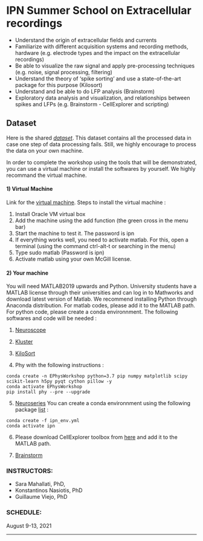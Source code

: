 # IPN Summer School on Extracellular recordings


- Understand the origin of extracellular fields and currents 
- Familiarize with different acquisition systems and recording methods, hardware (e.g. electrode types and the impact on the extracellular recordings) 
- Be able to visualize the raw signal and apply pre-processing techniques (e.g. noise, signal processing, filtering)
- Understand the theory of ‘spike sorting’ and use a state-of-the-art package for this purpose (Kilosort)
- Understand and be able to do LFP analysis (Brainstorm)
- Exploratory data analysis and visualization, and relationships between spikes and LFPs (e.g. Brainstorm - CellExplorer and scripting)

## Dataset
Here is the shared [*dataset*](https://utoronto-my.sharepoint.com/:f:/g/personal/sara_mahallati_mail_utoronto_ca/EtxU7ooHfqNKuPZ3lpbE7O8BtZkkMn1k2vf9D5grUUM4IA?e=AHPRMW). This dataset contains all the processed data in case one step of data processing fails. Still, we highly encourage to process the data on your own machine.

In order to complete the workshop using the tools that will be demonstrated, you can use a virtual machine or install the softwares by yourself. We highly recommand the virtual machine.

#### 1) Virtual Machine

Link for the [virtual machine](https://www.dropbox.com/s/1mun55bg0t88mgj/IPN-Summer-School-Final.zip?dl=1).
Steps to install the virtual machine :

1. Install Oracle VM virtual box
2. Add the machine using the add function (the green cross in the menu bar)
3. Start the machine to test it. The password is ipn
4. If everything works well, you need to activate matlab. For this, open a terminal (using the command ctrl-alt-t or searching in the menu)
5. Type sudo matlab (Password is ipn)
6. Activate matlab using your ​own McGill license.
 
#### 2) Your machine

You will need MATLAB2019 upwards and Python. University students have a MATLAB license through their universities and can log in to Mathworks and download latest version of Matlab. We recommend installing Python through Anaconda distribution. For matlab codes, please add it to the MATLAB path. For python code, please create a conda environnment. The following softwares and code will be needed :

1. [Neuroscope](neuroscope.md)

2. [Kluster](kluster.md)

3. [KiloSort](https://github.com/PeyracheLab/IPN-Workshop-Extracellular-Recordings/tree/main/ipn-kilosort)

4. Phy with the following instructions : 
```
conda create -n EPhysWorkshop python=3.7 pip numpy matplotlib scipy scikit-learn h5py pyqt cython pillow -y
conda activate EPhysWorkshop
pip install phy --pre --upgrade
```
5. [Neuroseries](https://github.com/PeyracheLab/IPN-Workshop-Extracellular-Recordings/tree/main/ipn-neuroseries)
You can create a conda environnment using the following package [list](https://github.com/PeyracheLab/IPN-Workshop-Extracellular-Recordings/blob/main/ipn-neuroseries/ipn_env.yml) :
```
conda create -f ipn_env.yml
conda activate ipn
 ```
 
6. Please download CellExplorer toolbox from [here](https://github.com/petersenpeter/CellExplorer/archive/master.zip) and add it to the MATLAB path. 

7. [Brainstorm](ipn_brainstorm.md)
 









### INSTRUCTORS: 
  - Sara Mahallati, PhD, 
  - Konstantinos Nasiotis, PhD
  - Guillaume Viejo, PhD

### SCHEDULE: 

August 9-13, 2021

---



